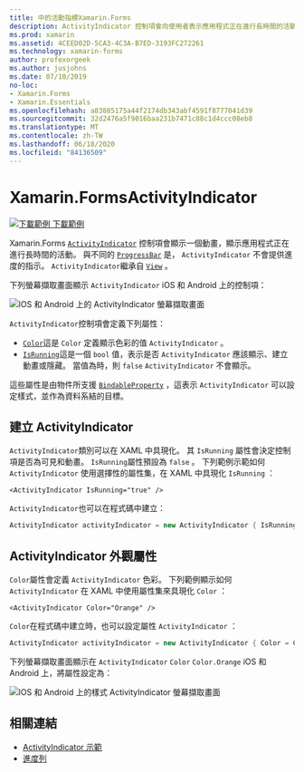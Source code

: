 ```yaml
---
title: 中的活動指標Xamarin.Forms
description: ActivityIndicator 控制項會向使用者表示應用程式正在進行長時間的活動，而不會提供進度的指示。 本文說明如何在 XAML 和程式碼中使用 ActivityIndicator。
ms.prod: xamarin
ms.assetid: 4CEED02D-5CA3-4C3A-B7ED-3193FC272261
ms.technology: xamarin-forms
author: profexorgeek
ms.author: jusjohns
ms.date: 07/10/2019
no-loc:
- Xamarin.Forms
- Xamarin.Essentials
ms.openlocfilehash: a83885175a44f2174db343abf4591f8777041d39
ms.sourcegitcommit: 32d2476a5f9016baa231b7471c88c1d4ccc08eb8
ms.translationtype: MT
ms.contentlocale: zh-TW
ms.lasthandoff: 06/18/2020
ms.locfileid: "84136509"
---
```

# <a name="xamarinforms-activityindicator"></a>Xamarin.FormsActivityIndicator
[![下載範例 ](~/media/shared/download.png) 下載範例](https://docs.microsoft.com/samples/xamarin/xamarin-forms-samples/userinterface-activityindicatordemos/)

Xamarin.Forms [`ActivityIndicator`](xref:Xamarin.Forms.ActivityIndicator) 控制項會顯示一個動畫，顯示應用程式正在進行長時間的活動。 與不同的 [`ProgressBar`](xref:Xamarin.Forms.ProgressBar) 是， `ActivityIndicator` 不會提供進度的指示。 `ActivityIndicator`繼承自 [`View`](xref:Xamarin.Forms.View) 。

下列螢幕擷取畫面顯示 `ActivityIndicator` iOS 和 Android 上的控制項：

![IOS 和 Android 上的 ActivityIndicator 螢幕擷取畫面](activityindicator-images/activityindicators-default.png "IOS 和 Android 上的 ActivityIndicator 螢幕擷取畫面")

`ActivityIndicator`控制項會定義下列屬性：

* [`Color`](xref:Xamarin.Forms.ActivityIndicator.Color)這是 `Color` 定義顯示色彩的值 `ActivityIndicator` 。
* [`IsRunning`](xref:Xamarin.Forms.ActivityIndicator.IsRunning)這是一個 `bool` 值，表示是否 `ActivityIndicator` 應該顯示、建立動畫或隱藏。 當值為時，則 `false` `ActivityIndicator` 不會顯示。

這些屬性是由物件所支援 [`BindableProperty`](xref:Xamarin.Forms.BindableProperty) ，這表示 `ActivityIndicator` 可以設定樣式，並作為資料系結的目標。

## <a name="create-an-activityindicator"></a>建立 ActivityIndicator

`ActivityIndicator`類別可以在 XAML 中具現化。 其 `IsRunning` 屬性會決定控制項是否為可見和動畫。 `IsRunning`屬性預設為 `false` 。 下列範例示範如何 `ActivityIndicator` 使用選擇性的屬性集，在 XAML 中具現化 `IsRunning` ：

```xaml
<ActivityIndicator IsRunning="true" />
```

`ActivityIndicator`也可以在程式碼中建立：

```csharp
ActivityIndicator activityIndicator = new ActivityIndicator { IsRunning = true };
```

## <a name="activityindicator-appearance-properties"></a>ActivityIndicator 外觀屬性

`Color`屬性會定義 `ActivityIndicator` 色彩。 下列範例顯示如何 `ActivityIndicator` 在 XAML 中使用屬性集來具現化 `Color` ：

```xaml
<ActivityIndicator Color="Orange" />
```

`Color`在程式碼中建立時，也可以設定屬性 `ActivityIndicator` ：

```csharp
ActivityIndicator activityIndicator = new ActivityIndicator { Color = Color.Orange };
```

下列螢幕擷取畫面顯示在 `ActivityIndicator` `Color` `Color.Orange` iOS 和 Android 上，將屬性設定為：

![IOS 和 Android 上的樣式 ActivityIndicator 螢幕擷取畫面](activityindicator-images/activityindicators-styled.png "IOS 和 Android 上的樣式 ActivityIndicator 螢幕擷取畫面")

## <a name="related-links"></a>相關連結

* [ActivityIndicator 示範](https://docs.microsoft.com/samples/xamarin/xamarin-forms-samples/userinterface-activityindicatordemos/)
* [進度列](~/xamarin-forms/user-interface/progressbar.md)
